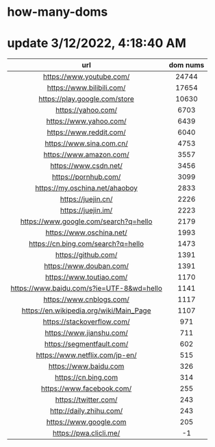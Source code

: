 # how-many-doms

# update 3/12/2022, 4:18:40 AM

url | dom nums
:-: | :-:
https://www.youtube.com/ | 24744
https://www.bilibili.com/ | 17654
https://play.google.com/store | 10630
https://yahoo.com/ | 6703
https://www.yahoo.com/ | 6439
https://www.reddit.com/ | 6040
https://www.sina.com.cn/ | 4753
https://www.amazon.com/ | 3557
https://www.csdn.net/ | 3456
https://pornhub.com/ | 3099
https://my.oschina.net/ahaoboy | 2833
https://juejin.cn/ | 2226
https://juejin.im/ | 2223
https://www.google.com/search?q=hello | 2179
https://www.oschina.net/ | 1993
https://cn.bing.com/search?q=hello | 1473
https://github.com/ | 1391
https://www.douban.com/ | 1391
https://www.toutiao.com/ | 1170
https://www.baidu.com/s?ie=UTF-8&wd=hello | 1141
https://www.cnblogs.com/ | 1117
https://en.wikipedia.org/wiki/Main_Page | 1107
https://stackoverflow.com/ | 971
https://www.jianshu.com/ | 711
https://segmentfault.com/ | 602
https://www.netflix.com/jp-en/ | 515
https://www.baidu.com | 326
https://cn.bing.com | 314
https://www.facebook.com/ | 255
https://twitter.com/ | 243
http://daily.zhihu.com/ | 243
https://www.google.com | 205
https://pwa.clicli.me/ | -1
